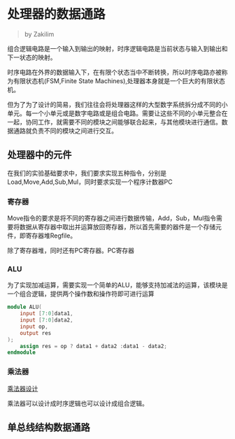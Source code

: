 # 处理器的数据通路

> by Zakilim

组合逻辑电路是一个输入到输出的映射，时序逻辑电路是当前状态与输入到输出和下一状态的映射。

时序电路在外界的数据输入下，在有限个状态当中不断转换，所以时序电路亦被称为有限状态机(FSM,Finite State Machines),处理器本身就是一个巨大的有限状态机。

但为了为了设计的简易，我们往往会将处理器这样的大型数字系统拆分成不同的小单元。每一个小单元或是数字电路或是组合电路。需要让这些不同的小单元整合在一起，协同工作，就需要不同的模块之间能够联合起来，与其他模块进行通信。数据通路就负责不同的模块之间进行交互。

## 处理器中的元件

在我们的实验基础要求中，我们要求实现五种指令，分别是Load,Move,Add,Sub,Mul，同时要求实现一个程序计数器PC

### 寄存器
Move指令的要求是将不同的寄存器之间进行数据传输，Add，Sub，Mul指令需要将数据从寄存器中取出并运算放回寄存器，所以首先需要的器件是一个存储元件，即寄存器堆Regfile。

除了寄存器堆，同时还有PC寄存器。PC寄存器

### ALU
为了实现加减运算，需要实现一个简单的ALU，能够支持加减法的运算，该模块是一个组合逻辑，提供两个操作数和操作符即可进行运算

```verilog
module ALU(
    input [7:0]data1,
    input [7:0]data2,
    input op,
    output res
);
    assign res = op ? data1 + data2 :data1 - data2;
endmodule
```
### 乘法器
[乘法器设计](./unsigned_multiplier)

乘法器可以设计成时序逻辑也可以设计成组合逻辑。

## 单总线结构数据通路

